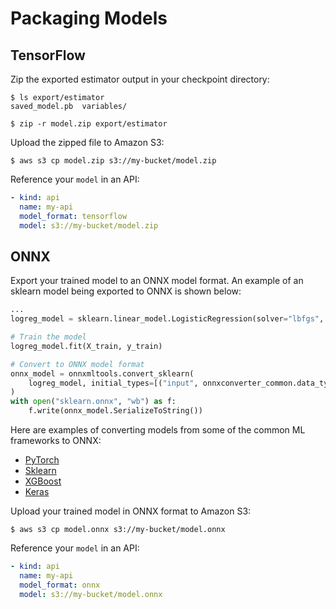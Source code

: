 # Packaging Models

## TensorFlow

Zip the exported estimator output in your checkpoint directory:

```text
$ ls export/estimator
saved_model.pb  variables/

$ zip -r model.zip export/estimator
```

Upload the zipped file to Amazon S3:

```text
$ aws s3 cp model.zip s3://my-bucket/model.zip
```

Reference your `model` in an API:

```yaml
- kind: api
  name: my-api
  model_format: tensorflow
  model: s3://my-bucket/model.zip
```

## ONNX

Export your trained model to an ONNX model format. An example of an sklearn model being exported to ONNX is shown below:

```Python
...
logreg_model = sklearn.linear_model.LogisticRegression(solver="lbfgs", multi_class="multinomial")

# Train the model
logreg_model.fit(X_train, y_train)

# Convert to ONNX model format
onnx_model = onnxmltools.convert_sklearn(
    logreg_model, initial_types=[("input", onnxconverter_common.data_types.FloatTensorType([1, 4]))]
)
with open("sklearn.onnx", "wb") as f:
    f.write(onnx_model.SerializeToString())
```

Here are examples of converting models from some of the common ML frameworks to ONNX:

* [PyTorch](https://github.com/cortexlabs/cortex/blob/master/examples/iris/models/pytorch.py)
* [Sklearn](https://github.com/cortexlabs/cortex/blob/master/examples/iris/models/sklearn.py)
* [XGBoost](https://github.com/cortexlabs/cortex/blob/master/examples/iris/models/xgboost.py)
* [Keras](https://github.com/cortexlabs/cortex/blob/master/examples/iris/models/keras.py)

Upload your trained model in ONNX format to Amazon S3:

```text
$ aws s3 cp model.onnx s3://my-bucket/model.onnx
```

Reference your `model` in an API:

```yaml
- kind: api
  name: my-api
  model_format: onnx
  model: s3://my-bucket/model.onnx
```
